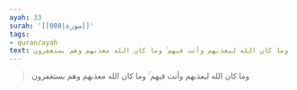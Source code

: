 ```yaml
---
ayah: 33
surah: '[[008|سورة]]'
tags:
- quran/ayah
text: وما كان الله ليعذبهم وأنت فيهم ۚ وما كان الله معذبهم وهم يستغفرون
---
```

> وما كان الله ليعذبهم وأنت فيهم ۚ وما كان الله معذبهم وهم يستغفرون
